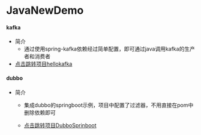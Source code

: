 # JavaNewDemo

#### kafka

+ 简介
  + 通过使用spring-kafka依赖经过简单配置，即可通过java调用kafka的生产者和消费者
+ <a href="./helloKafka">点击跳转项目hellokafka</a>

#### dubbo

+ 简介

  + 集成dubbo的springboot示例，项目中配置了过滤器，不用直接在pom中删除依赖即可

  + <a href="./DubboSprinboot">点击跳转项目DubboSprinboot</a>

